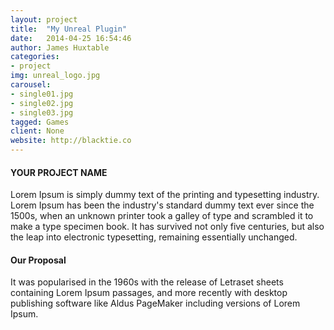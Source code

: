```yaml
---
layout: project
title:  "My Unreal Plugin"
date:   2014-04-25 16:54:46
author: James Huxtable
categories:
- project
img: unreal_logo.jpg
carousel:
- single01.jpg
- single02.jpg
- single03.jpg
tagged: Games
client: None
website: http://blacktie.co
---
```

#### YOUR PROJECT NAME
Lorem Ipsum is simply dummy text of the printing and typesetting industry. Lorem Ipsum has been the industry's standard dummy text ever since the 1500s, when an unknown printer took a galley of type and scrambled it to make a type specimen book. It has survived not only five centuries, but also the leap into electronic typesetting, remaining essentially unchanged.

#### Our Proposal
It was popularised in the 1960s with the release of Letraset sheets containing Lorem Ipsum passages, and more recently with desktop publishing software like Aldus PageMaker including versions of Lorem Ipsum.
